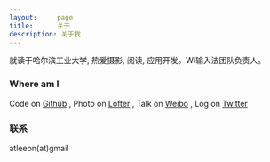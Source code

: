 ```yaml
---
layout:     page
title:      关于
description: 关于我
---
```

就读于哈尔滨工业大学, 热爱摄影, 阅读, 应用开发。WI输入法团队负责人。


### Where am I ###

Code on [Github](http://www.github.com/leeon)
, Photo on [Lofter](image.atleeon.com)
, Talk on [Weibo](http://weibo.com/843168299)
, Log on [Twitter](https://twitter.com/atleeon)


### 联系 ###

atleeon(at)gmail
